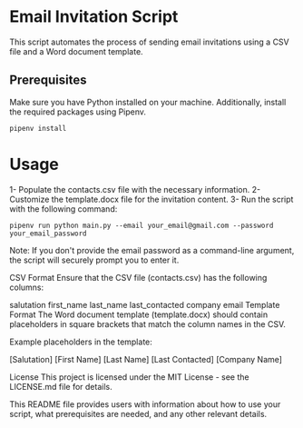 # Email Invitation Script

This script automates the process of sending email invitations using a CSV file and a Word document template.

## Prerequisites

Make sure you have Python installed on your machine. Additionally, install the required packages using Pipenv.

```
pipenv install
```
# Usage

1- Populate the contacts.csv file with the necessary information.
2- Customize the template.docx file for the invitation content.
3- Run the script with the following command:
```
pipenv run python main.py --email your_email@gmail.com --password your_email_password
```
Note: If you don't provide the email password as a command-line argument, the script will securely prompt you to enter it.

CSV Format
Ensure that the CSV file (contacts.csv) has the following columns:

salutation
first_name
last_name
last_contacted
company
email
Template Format
The Word document template (template.docx) should contain placeholders in square brackets that match the column names in the CSV.

Example placeholders in the template:

[Salutation]
[First Name]
[Last Name]
[Last Contacted]
[Company Name]

License
This project is licensed under the MIT License - see the LICENSE.md file for details.

This README file provides users with information about how to use your script, what prerequisites are needed, and any other relevant details.
